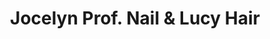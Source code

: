 ---
title: "Jocelyn Prof. Nail & Lucy Hair"
url: /san-juan/jocelyn-prof-nail-and-lucy-hair/
shop: hairdresser
---